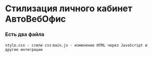 # Стилизация личного кабинет АвтоВебОфис

### Есть два файла
```style.css - стили css```
```main.js - изменение HTML через JavaScript и другие интеграции```


